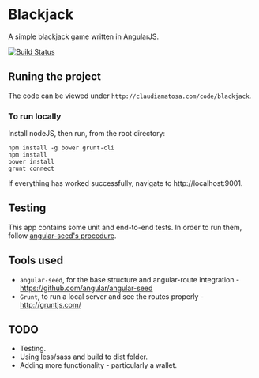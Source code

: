 # Blackjack

A simple blackjack game written in AngularJS.

[![Build Status](https://travis-ci.org/claudiamatosa/blackjack.svg?branch=master)](https://travis-ci.org/claudiamatosa/blackjack)

## Runing the project

The code can be viewed under `http://claudiamatosa.com/code/blackjack`.

### To run locally

Install nodeJS, then run, from the root directory:

    npm install -g bower grunt-cli
    npm install
    bower install
    grunt connect

If everything has worked successfully, navigate to http://localhost:9001.

## Testing

This app contains some unit and end-to-end tests. In order to run them, follow [angular-seed's procedure](https://github.com/angular/angular-seed#testing). 

## Tools used

- `angular-seed`, for the base structure and angular-route integration - https://github.com/angular/angular-seed
- `Grunt`, to run a local server and see the routes properly - http://gruntjs.com/

## TODO

- Testing.
- Using less/sass and build to dist folder.
- Adding more functionality - particularly a wallet.
